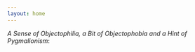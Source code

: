 ```yaml
---
layout: home
---
```


*A Sense of Objectophilia, a Bit of Objectophobia and a Hint of Pygmalionism*:
